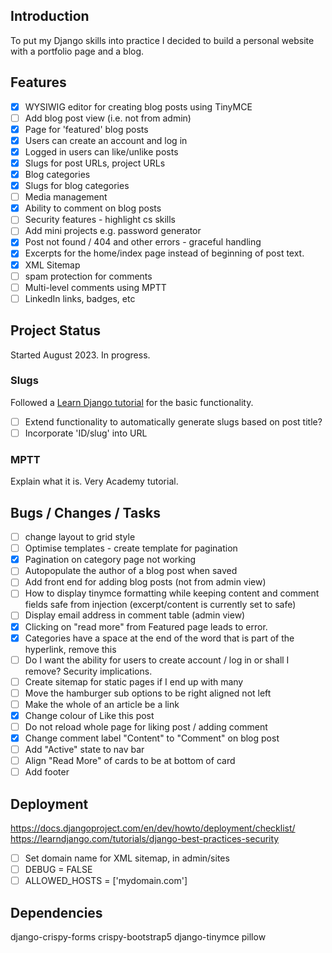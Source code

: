 ## Introduction
To put my Django skills into practice I decided to build a personal website with a portfolio page and a blog.

## Features
* [x] WYSIWIG editor for creating blog posts using TinyMCE
* [ ] Add blog post view (i.e. not from admin)
* [x] Page for 'featured' blog posts 
* [x] Users can create an account and log in 
* [x] Logged in users can like/unlike posts 
* [x] Slugs for post URLs, project URLs
* [x] Blog categories
* [x] Slugs for blog categories
* [ ] Media management
* [x] Ability to comment on blog posts
* [ ] Security features - highlight cs skills
* [ ] Add mini projects e.g. password generator
* [x] Post not found / 404 and other errors - graceful handling
* [x] Excerpts for the home/index page instead of beginning of post text.
* [x] XML Sitemap
* [ ] spam protection for comments
* [ ] Multi-level comments using MPTT
* [ ] LinkedIn links, badges, etc
   
## Project Status
Started August 2023. In progress.

### Slugs
Followed a [Learn Django tutorial](https://learndjango.com/tutorials/django-slug-tutorial) for the basic functionality. 
* [ ] Extend functionality to automatically generate slugs based on post title?
* [ ] Incorporate 'ID/slug' into URL

### MPTT
Explain what it is.
Very Academy tutorial.

## Bugs / Changes / Tasks
* [ ] change layout to grid style
* [ ] Optimise templates - create template for pagination
* [x] Pagination on category page not working
* [ ] Autopopulate the author of a blog post when saved
* [ ] Add front end for adding blog posts (not from admin view)
* [ ] How to display tinymce formatting while keeping content and comment fields safe from injection (excerpt/content is currently set to safe)
* [ ] Display email address in comment table (admin view)
* [x] Clicking on "read more" from Featured page leads to error.
* [x] Categories have a space at the end of the word that is part of the hyperlink, remove this
* [ ] Do I want the ability for users to create account / log in or shall I remove? Security implications.
* [ ] Create sitemap for static pages if I end up with many
* [ ] Move the hamburger sub options to be right aligned not left
* [ ] Make the whole of an article be a link 
* [x] Change colour of Like this post 
* [ ] Do not reload whole page for liking post / adding comment
* [x] Change comment label "Content" to "Comment" on blog post
* [ ] Add "Active" state to nav bar
* [ ] Align "Read More" of cards to be at bottom of card
* [ ] Add footer

## Deployment
https://docs.djangoproject.com/en/dev/howto/deployment/checklist/
https://learndjango.com/tutorials/django-best-practices-security
* [ ] Set domain name for XML sitemap, in admin/sites
* [ ] DEBUG = FALSE
* [ ] ALLOWED_HOSTS = ['mydomain.com']

## Dependencies
django-crispy-forms
crispy-bootstrap5
django-tinymce
pillow
